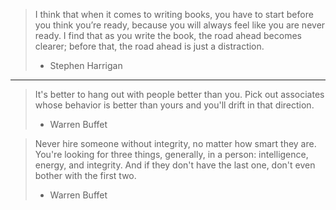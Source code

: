 > I think that when it comes to writing books, you have to start before you think you’re ready, because you will always feel like you are never ready. I find that as you write the book, the road ahead becomes clearer; before that, the road ahead is just a distraction.
> - Stephen Harrigan

---

> It's better to hang out with people better than you.
> Pick out associates whose behavior is better than yours and you'll drift in that direction.
> - Warren Buffet

> Never hire someone without integrity, no matter how smart they are.
> You're looking for three things, generally, in a person: intelligence, energy, and integrity. 
> And if they don't have the last one, don't even bother with the first two.
> - Warren Buffet
